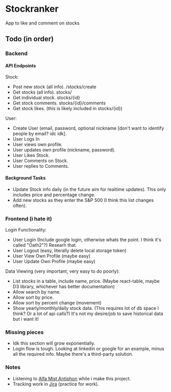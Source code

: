 # Stockranker
App to like and comment on stocks

## Todo (in order)

### Backend
#### API Endpoints
Stock:
- Post new stock (all info). /stocks/create
- Get stocks (all info). stocks/
- Get individual stock. stocks/{id}
- Get stock comments. stocks/{id}/comments
- Get stock likes. (this is likely included in stocks/{id})

User:
- Create User (email, password, optional nickname [don't want to identify people by email? idc idk].
- User Logs In
- User views own profile.
- User updates own profile (nickname, password).
- User Likes Stock.
- User Comments on Stock.
- User replies to Comments.

#### Background Tasks

- Update Stock info daily (in the future aim for realtime updates). This only includes price and percentage change.
- Add new stocks as they enter the S&P 500 (I think this list changes often).

### Frontend (i hate it)
Login Functionality:
- User Login (Include google login, otherwise whats the point. I think it's called "Oath2"?) Researh that.
- User Logout (easy, literally delete local storage token)
- User View Own Profile (maybe easy)
- User Update Own Profile (maybe easy)

Data Viewing (very important, very easy to do poorly):  
- List stocks in a table, include name, price.  (Maybe react-table, maybe D3 library, whichever has better documentation)
- Allow search by name.
- Allow sort by price.
- Allow sort by percent change (movement)
- Show yearly/monthly/daily stock data. (This requires lot of db space I think? Or a lot of api calls?) It's not my desire/job to save historical data but i want it!

### Missing pieces
-  Idk this section will grow exponentially.
-  Login flow is tough. Looking at linkedin or google for an example, minus all the required info. Maybe there's a third-party solution.

### Notes
- Listening to [Alfa Mist Antiphon](https://www.youtube.com/watch?v=BVO_R8uvMhE) while i make this project.
- Tracking work in [Jira](https://stockranker.atlassian.net/jira/software/projects/STOC/boards/1) (practice for work).

